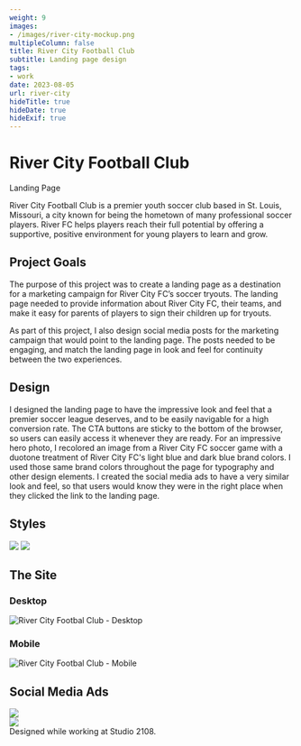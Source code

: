 ```yaml
---
weight: 9
images:
- /images/river-city-mockup.png
multipleColumn: false
title: River City Football Club
subtitle: Landing page design
tags:
- work
date: 2023-08-05
url: river-city
hideTitle: true
hideDate: true
hideExif: true
---
```


<div class="project-text">

# River City Football Club
<div class="subtitle">Landing Page</div>

River City Football Club is a premier youth soccer club based in St. Louis, Missouri, a city known for being the hometown of many professional soccer players. River FC helps players reach their full potential by offering a supportive, positive environment for young players to learn and grow.

## Project Goals
The purpose of this project was to create a landing page as a destination for a marketing campaign for River City FC’s soccer tryouts. The landing page needed to provide information about River City FC, their teams, and make it easy for parents of players to sign their children up for tryouts. 

As part of this project, I also design social media posts for the marketing campaign that would point to the landing page. The posts needed to be engaging, and match the landing page in look and feel for continuity between the two experiences.

## Design
I designed the landing page to have the impressive look and feel that a premier soccer league deserves, and to be easily navigable for a high conversion rate. The CTA buttons are sticky to the bottom of the browser, so users can easily access it whenever they are ready. For an impressive hero photo, I recolored an image from a River City FC soccer game with a duotone treatment of River City FC's light blue and dark blue brand colors. I used those same brand colors throughout the page for typography and other design elements. I created the social media ads to have a very similar look and feel, so that users would know they were in the right place when they clicked the link to the landing page.

## Styles

![](/images/river-city/colors.png)
![](/images/river-city/fonts.png)

## The Site

### Desktop
<div class="scroll-box"><img src="/images/river-city/Desktop-Abend.jpg" alt="River City Footbal Club - Desktop"/></div>

### Mobile
<div class="scroll-box"><img src="/images/river-city/RiverCity-Mobile.jpg" alt="River City Footbal Club - Mobile"/></div>

## Social Media Ads

<div class="flexy two-column-flex">
    <div class="flexy-item">
        <img src="/images/river-city/RiverCity_FacebookAd.png">
    </div>
    <div class="flexy-item">
        <img src="/images/river-city/Facebook_Abend.jpg">
    </div>
</div>

<div class="small-text">Designed while working at Studio 2108.</div>

</div>